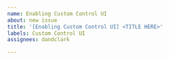```yaml
---
name: Enabling Custom Control UI
about: new issue
title: '[Enabling Custom Control UI] <TITLE HERE>'
labels: Custom Control UI
assignees: dandclark

---
```



